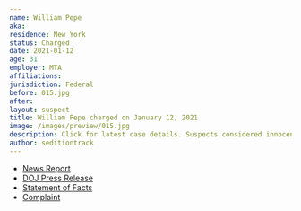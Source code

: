 ```yaml
---
name: William Pepe
aka:
residence: New York
status: Charged
date: 2021-01-12
age: 31
employer: MTA
affiliations:
jurisdiction: Federal
before: 015.jpg
after:
layout: suspect
title: William Pepe charged on January 12, 2021
image: /images/preview/015.jpg
description: Click for latest case details. Suspects considered innocent until proven guilty.
author: seditiontrack
---
```


- [News Report](https://www.foxnews.com/us/new-york-mta-metro-north-capitol-riots)
- [DOJ Press Release](https://www.justice.gov/usao-dc/pr/seven-charged-federal-court-following-events-united-capitol)
- [Statement of Facts](https://www.justice.gov/usao-dc/press-release/file/1353216/download)
- [Complaint](https://www.justice.gov/usao-dc/press-release/file/1353211/download)
